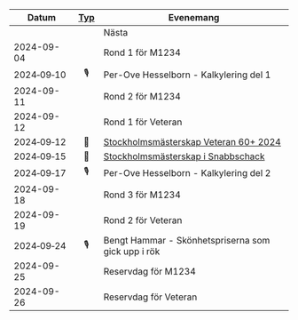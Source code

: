 <script> 
	function changeMonth(month) { 
		history.replaceState(null, '', month); 
		window.location.reload();
	} 
</script>

|Datum|[Typ](../Typ)|Evenemang|
|-|:-:|-|
|||<a onclick="changeMonth('../2024-10')">Nästa</a>|
|2024-09-04||Rond 1 för M1234|
|2024‑09‑10|🎙️|Per-Ove Hesselborn - Kalkylering del 1|
|2024-09-11||Rond 2 för M1234|
|2024-09-12||Rond 1 för Veteran|
|2024‑09‑12|📩|[Stockholmsmästerskap Veteran 60+ 2024](HTM/Inbjudan_SthMVet60+_2024.pdf)|
|2024‑09‑15|📩|[Stockholmsmästerskap i Snabbschack](https://www.stockholmsschack.se/wp-content/uploads/2024/07/Inbjudan_Stockholmsmasterskapet_i_Snabbschack_2024.pdf)|
|2024‑09‑17|🎙️|Per-Ove Hesselborn - Kalkylering del 2|
|2024-09-18||Rond 3 för M1234|
|2024-09-19||Rond 2 för Veteran|
|2024‑09‑24|🎙️|Bengt Hammar - Skönhetspriserna som gick upp i rök|
|2024-09-25||Reservdag för M1234|
|2024-09-26||Reservdag för Veteran|

